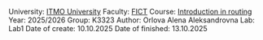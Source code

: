 University: [ITMO University](https://itmo.ru/ru/)
Faculty: [FICT](https://fict.itmo.ru)
Course: [Introduction in routing](https://github.com/itmo-ict-faculty/introduction-in-routing)
Year: 2025/2026
Group: K3323
Author: Orlova Alena Aleksandrovna
Lab: Lab1
Date of create: 10.10.2025
Date of finished: 13.10.2025
